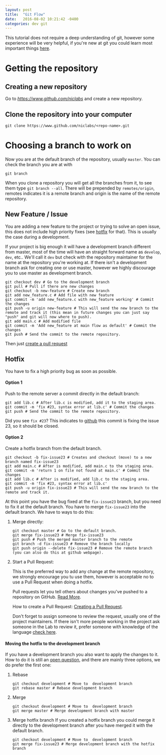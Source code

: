 ```yaml
---
layout: post
title:  "Git Flow"
date:   2016-08-02 10:21:42 -0400
categories: dev git
---
```


This tutorial does not require a deep understanding of git, however some
experience will be very helpful, if you're new at git you could learn most
important things [here](https://try.github.io/levels/1/challenges/1).

# Getting the repository

## Creating a new repository

Go to *https://www.github.com/niclabs* and create a new repository.

## Clone the repository into your computer

```shell
git clone https://www.github.com/niclabs/<repo-name>.git
```

# Choosing a branch to work on

Now you are at the default branch of the repository, usually `master`. You can check the branch you are at with

```shell
git branch
```

When you clone a repository you will get all the branches from it, to see them type `git branch --all`. There will be prepended by `remotes/origin`, remotes indicates it is a remote branch and origin is the name of the remote repository.

## New Feature / Issue

You are adding a new feature to the project or trying to solve an open issue, this does not include high priority fixes (see [hotfix](#hotfix) for that). This is usually the case during a development.

If your project is big enough it will have a development branch different from master, most of the time will have an straight forward name as `develop`, `dev`, etc.. We'll call it `dev` but check with the repository maintainer for the name at the repository you're working at. If there isn't a development branch ask for creating one or use master, however we highly discourage you to use master as development branch.

```shell
git checkout dev # Go to the development branch
git pull # Pull if there are new changes
git checkout -b new-feature # Create new branch
git add new_feature.c # Add file with new feature
git commit -m 'add new_feature.c with new_feature working' # Commit the changes
git push -u origin new-feature # This will send the new branch to the remote and track it (this mean in future changes you can just say "push" and git will now where to push).
git add main.c # Add modified file
git commit -m 'Add new_feature at main flow as default' # Commit the changes
git push # Send the commit to the remote repository.
```

Then just [create a pull request](#pullrequest)


## <a name="hotfix"></a>Hotfix

You have to fix a high priority bug as soon as possible.

#### Option 1
Push to the remote server a commit directly in the default branch:

```shell
git add lib.c # After lib.c is modified, add it to the staging area.
git commit -m 'fix #23, syntax error at lib.c' # Commit the changes
git push # Send the commit to the remote repository.
```

Did you see `fix #23`? This indicates to [github](https://help.github.com/articles/closing-issues-via-commit-messages/) this commit is fixing the issue 23, so it should be closed.

#### Option 2

Create a hotfix branch from the default branch.

```shell
git checkout -b fix-issue23 # Creates and checkout (move) to a new branch named fix-issue23
git add main.c # After is modified, add main.c to the staging area.
git commit -m 'return 1 on file not found at main.c' # Commit the changes
git add lib.c # After is modified, add lib.c to the staging area.
git commit -m 'fix #23, syntax error at lib.c'
git push -u origin fix-issue23 # This will send the new branch to the remote and track it.
```

At this point you have the bug fixed at the `fix-issue23` branch, but you need to fix it at the default branch. You have to merge `fix-issue23` into the default branch. We have to ways to do this:

1. Merge directly:

   ```shell
   git checkout master # Go to the default branch.
   git merge fix-issue23 # Merge fix-issue23
   git push # Push the merged master branch to the remote
   git branch -d fix-issue23 # Remove the branch locally
   git push origin --delete fix-issue23 # Remove the remote branch (you can also do this at github webpage).
   ```
2. <a name="pullrequest"></a>Start a Pull Request:

   This is the preferred way to add any change at the remote repository, we strongly encourage you tu use them, however is acceptable no to use a Pull Request when doing a hotfix.

   Pull requests let you tell others about changes you've pushed to a repository on GitHub. [Read More](https://help.github.com/articles/using-pull-requests/).

   How to create a Pull Request: [Creating a Pull Request](https://help.github.com/articles/creating-a-pull-request/).

   Don't forget to assign someone to review the request, usually one of the project maintainers. If there isn't more people working in the project ask someone in the Lab to review it, prefer someone with knowledge of the language [check here](http://niclabs.cl/development/dev/2016/07/13/member-skills.html).

#### Moving the hotfix to the development branch
If you have a development branch you also want to apply the changes to it. How to do it is still an [open question](https://www.atlassian.com/git/articles/git-team-workflows-merge-or-rebase/), and there are mainly three options, we do prefer the first one:

1. Rebase

   ```shell
   git checkout development # Move to  development branch
   git rebase master # Rebase development branch
   ```

2. Merge

   ```shell
   git checkout development # Move to  development branch
   git merge master # Merge development branch with master

   ```

3. Merge hotfix branch
   If you created a hotfix branch you could merge it directly to the development branch after you have merged it with the default branch.

   ```shell
   git checkout development # Move to  development branch
   git merge fix-issue23 # Merge development branch with the hotfix branch
   ```
